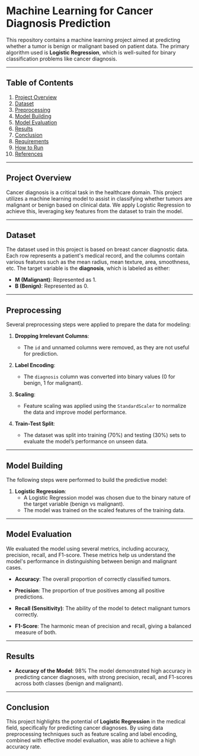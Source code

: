 # Machine Learning for Cancer Diagnosis Prediction

This repository contains a machine learning project aimed at predicting whether a tumor is benign or malignant based on patient data. The primary algorithm used is **Logistic Regression**, which is well-suited for binary classification problems like cancer diagnosis.

---

## Table of Contents
1. [Project Overview](#project-overview)
2. [Dataset](#dataset)
3. [Preprocessing](#preprocessing)
4. [Model Building](#model-building)
5. [Model Evaluation](#model-evaluation)
6. [Results](#results)
7. [Conclusion](#conclusion)
8. [Requirements](#requirements)
9. [How to Run](#how-to-run)
10. [References](#references)

---

## Project Overview

Cancer diagnosis is a critical task in the healthcare domain. This project utilizes a machine learning model to assist in classifying whether tumors are malignant or benign based on clinical data. We apply Logistic Regression to achieve this, leveraging key features from the dataset to train the model.

---

## Dataset

The dataset used in this project is based on breast cancer diagnostic data. Each row represents a patient's medical record, and the columns contain various features such as the mean radius, mean texture, area, smoothness, etc. The target variable is the **diagnosis**, which is labeled as either:
- **M (Malignant)**: Represented as 1.
- **B (Benign)**: Represented as 0.

---

## Preprocessing
Several preprocessing steps were applied to prepare the data for modeling:
1. **Dropping Irrelevant Columns**: 
   - The `id` and unnamed columns were removed, as they are not useful for prediction.

2. **Label Encoding**: 
   - The `diagnosis` column was converted into binary values (0 for benign, 1 for malignant).

3. **Scaling**: 
   - Feature scaling was applied using the `StandardScaler` to normalize the data and improve model performance.

4. **Train-Test Split**: 
   - The dataset was split into training (70%) and testing (30%) sets to evaluate the model’s performance on unseen data.

---

## Model Building
The following steps were performed to build the predictive model:

1. **Logistic Regression**:
   - A Logistic Regression model was chosen due to the binary nature of the target variable (benign vs malignant).
   - The model was trained on the scaled features of the training data.

---

## Model Evaluation
We evaluated the model using several metrics, including accuracy, precision, recall, and F1-score. These metrics help us understand the model's performance in distinguishing between benign and malignant cases.

- **Accuracy**: The overall proportion of correctly classified tumors.
  
- **Precision**: The proportion of true positives among all positive predictions.
  
- **Recall (Sensitivity)**: The ability of the model to detect malignant tumors correctly.

- **F1-Score**: The harmonic mean of precision and recall, giving a balanced measure of both.

---

## Results

- **Accuracy of the Model**: 98%
The model demonstrated high accuracy in predicting cancer diagnoses, with strong precision, recall, and F1-scores across both classes (benign and malignant).

---

## Conclusion
This project highlights the potential of **Logistic Regression** in the medical field, specifically for predicting cancer diagnoses. By using data preprocessing techniques such as feature scaling and label encoding, combined with effective model evaluation, was able to achieve a high accuracy rate.

